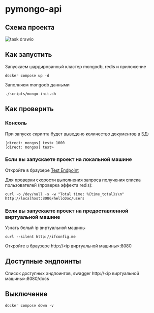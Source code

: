 # pymongo-api

## Схема проекта

![task drawio](https://github.com/user-attachments/assets/748d507a-3baf-4663-b2f8-0d5681acc3b7)

## Как запустить

Запускаем шардированный кластер mongodb, redis и приложение

```shell
docker compose up -d
```

Заполняем mongodb данными

```shell
./scripts/mongo-init.sh
```

## Как проверить

### Консоль

При запуске скрипта будет выведено количество документов в БД:

```shell
[direct: mongos] test> 1000
[direct: mongos] test> 
```

### Если вы запускаете проект на локальной машине

Откройте в браузере <a href="http://localhost:8080" target="_blank">Test Endpoint</a>

Для проверки скорости выполнения запроса получения списка пользователей (проверка эффекта redis):

```shell
curl -o /dev/null -s -w "Total time: %{time_total}s\n" http://localhost:8080/helloDoc/users
```

### Если вы запускаете проект на предоставленной виртуальной машине

Узнать белый ip виртуальной машины

```shell
curl --silent http://ifconfig.me
```

Откройте в браузере http://<ip виртуальной машины>:8080

## Доступные эндпоинты

Список доступных эндпоинтов, swagger http://<ip виртуальной машины>:8080/docs

## Выключение

```shell
docker compose down -v
```
